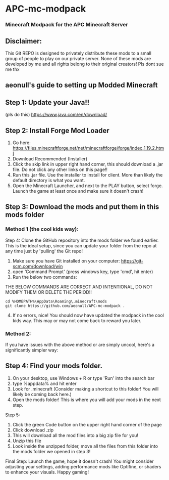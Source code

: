 # APC-mc-modpack
### Minecraft Modpack for the APC Minecraft Server

## Disclaimer:
This Git REPO is designed to privately distribute these mods to a small group of people to play on our private server. 
None of these mods are developed by me and all rights belong to their original creators! Pls dont sue me thx

## aeonull's guide to setting up Modded Minecraft

## Step 1: Update your Java!!
(pls do this)
https://www.java.com/en/download/

## Step 2: Install Forge Mod Loader
1. Go here: https://files.minecraftforge.net/net/minecraftforge/forge/index_1.19.2.html
2. Download Recommended (Installer)
3. Click the skip link in upper right hand corner, this should download a .jar file. Do not click any other links on this page!!
4. Run this .jar file. Use the installer to install for client. More than likely the default directory is what you want.
5. Open the Minecraft Launcher, and next to the PLAY button, select forge. Launch the game at least once and make sure it doesn't crash!


## Step 3: Download the mods and put them in this mods folder


### Method 1 (the cool kids way):
Step 4:
Clone the GitHub repository into the mods folder we found earlier. This is the ideal setup, since you can update your folder from the repo at any time just by 'pulling' the Git repo!

1. Make sure you have Git installed on your computer: 
https://git-scm.com/download/win
2. open 'Command Prompt' (press windows key, type 'cmd', hit enter)
3. Run the below two commands:

THE BELOW COMMANDS ARE CORRECT AND INTENTIONAL, DO NOT MODIFY THEM OR DELETE THE PERIOD!!

```
cd %HOMEPATH%\AppData\Roaming\.minecraft\mods
git clone https://github.com/aeonull/APC-mc-modpack .
```
4. If no errors, nice! You should now have updated the modpack in the cool kids way. This may or may not come back to reward you later.



### Method 2:
If you have issues with the above method or are simply uncool, here's a significantly simpler way:

## Step 4: Find your mods folder.
1. On your desktop, use Windows + R or type 'Run' into the search bar
2. type %appdata% and hit enter
3. Look for .minecraft
(Consider making a shortcut to this folder! You will likely be coming back here.)
4. Open the mods folder! This is where you will add your mods in the next step.

Step 5:
1. Click the green Code button on the upper right hand corner of the page
2. Click download .zip
3. This will download all the mod files into a big zip file for you!
4. Unzip this file
5. Look inside the unzipped folder, move all the files from this folder into the mods folder we opened in step 3!

Final Step: Launch the game, hope it doesn't crash! You might consider adjusting your settings, adding performance mods like Optifine, or shaders to enhance your visuals. Happy gaming!

